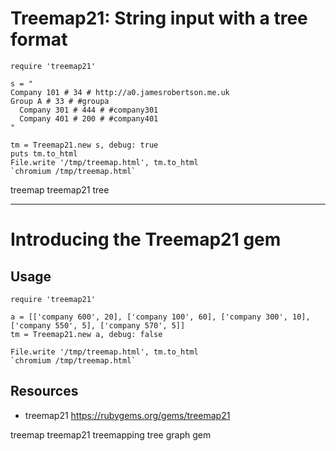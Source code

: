# Treemap21: String input with a tree format

    require 'treemap21'

    s = "
    Company 101 # 34 # http://a0.jamesrobertson.me.uk
    Group A # 33 # #groupa
      Company 301 # 444 # #company301
      Company 401 # 200 # #company401
    "

    tm = Treemap21.new s, debug: true
    puts tm.to_html
    File.write '/tmp/treemap.html', tm.to_html
    `chromium /tmp/treemap.html`

treemap treemap21 tree

----------------------------------------------

# Introducing the Treemap21 gem

## Usage

    require 'treemap21'

    a = [['company 600', 20], ['company 100', 60], ['company 300', 10], ['company 550', 5], ['company 570', 5]]
    tm = Treemap21.new a, debug: false

    File.write '/tmp/treemap.html', tm.to_html
    `chromium /tmp/treemap.html`

## Resources

* treemap21 https://rubygems.org/gems/treemap21

treemap treemap21 treemapping tree graph gem
